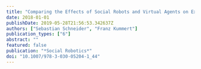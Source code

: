 ```yaml
---
title: "Comparing the Effects of Social Robots and Virtual Agents on Exercising Motivation"
date: 2018-01-01
publishDate: 2019-05-28T21:56:53.342637Z
authors: ["Sebastian Schneider", "Franz Kummert"]
publication_types: ["6"]
abstract: ""
featured: false
publication: "*Social Robotics*"
doi: "10.1007/978-3-030-05204-1_44"
---
```


